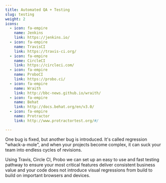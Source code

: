 ```yaml
---
title: Automated QA + Testing
slug: testing
weight: 2
icons:
  - icon: fa-empire
    name: Jenkins
    link: https://jenkins.io/
  - icon: fa-empire
    name: TravisCI
    link: https://travis-ci.org/
  - icon: fa-empire
    name: CircleCI
    link: https://circleci.com/
  - icon: fa-empire
    name: ProboCI
    link: https://probo.ci/
  - icon: fa-empire
    name: Wraith
    link: http://bbc-news.github.io/wraith/
  - icon: fa-empire
    name: Behat
    link: http://docs.behat.org/en/v3.0/
  - icon: fa-empire
    name: Protractor
    link: http://www.protractortest.org/#/

---
```

One bug is fixed, but another bug is introduced. It's called regression "whack-a-mole", and when your projects become complex, it can suck your team into endless cycles of revisions.

Using Travis, Circle CI, Probo we can set up an easy to use and fast testing pathway to ensure your most critical features deliver consistent business value and your code does not introduce visual regressions from build to build on important browsers and devices.
